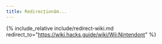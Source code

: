 ```yaml
---
title: Redirecționăm...
---
```


{% include_relative include/redirect-wiki.md redirect_to="https://wiki.hacks.guide/wiki/Wii:Nintendont" %}
